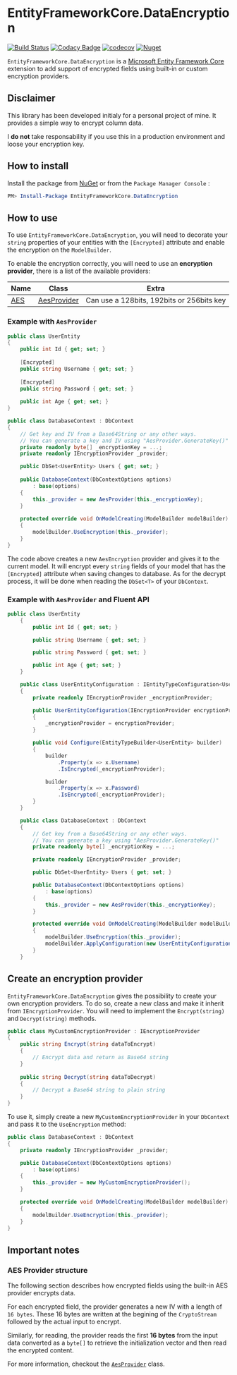 # EntityFrameworkCore.DataEncryption

[![Build Status](https://dev.azure.com/eastrall/EntityFrameworkCore.DataEncryption/_apis/build/status/EntityFrameworkCore.DataEncryption?branchName=refs%2Fpull%2F14%2Fmerge)](https://dev.azure.com/eastrall/EntityFrameworkCore.DataEncryption/_build/latest?definitionId=9&branchName=refs%2Fpull%2F14%2Fmerge)
[![Codacy Badge](https://api.codacy.com/project/badge/Grade/2bfb621fd6fc453488d022a3eec8069e)](https://www.codacy.com/app/Eastrall/EntityFrameworkCore.DataEncryption?utm_source=github.com&amp;utm_medium=referral&amp;utm_content=Eastrall/EntityFrameworkCore.DataEncryption&amp;utm_campaign=Badge_Grade)
[![codecov](https://codecov.io/gh/Eastrall/EntityFrameworkCore.DataEncryption/branch/master/graph/badge.svg)](https://codecov.io/gh/Eastrall/EntityFrameworkCore.DataEncryption)
[![Nuget](https://img.shields.io/nuget/v/EntityFrameworkCore.DataEncryption.svg)](https://www.nuget.org/packages/EntityFrameworkCore.DataEncryption)

`EntityFrameworkCore.DataEncryption` is a [Microsoft Entity Framework Core](https://github.com/aspnet/EntityFrameworkCore) extension to add support of encrypted fields using built-in or custom encryption providers.

## Disclaimer

This library has been developed initialy for a personal project of mine. It provides a simple way to encrypt column data.

I **do not** take responsability if you use this in a production environment and loose your encryption key.

## How to install

Install the package from [NuGet](https://www.nuget.org/) or from the `Package Manager Console` :
```powershell
PM> Install-Package EntityFrameworkCore.DataEncryption
```

## How to use

To use `EntityFrameworkCore.DataEncryption`, you will need to decorate your `string` properties of your entities with the `[Encrypted]` attribute and enable the encryption on the `ModelBuilder`. 

To enable the encryption correctly, you will need to use an **encryption provider**, there is a list of the available providers:

| Name | Class | Extra |
|------|-------|-------|
| [AES](https://docs.microsoft.com/en-US/dotnet/api/system.security.cryptography.aes?view=netcore-2.2) | [AesProvider](https://github.com/Eastrall/EntityFrameworkCore.DataEncryption/blob/master/src/EntityFrameworkCore.DataEncryption/Providers/AesProvider.cs) | Can use a 128bits, 192bits or 256bits key |

### Example with `AesProvider`

```csharp
public class UserEntity
{
	public int Id { get; set; }
	
	[Encrypted]
	public string Username { get; set; }
	
	[Encrypted]
	public string Password { get; set; }
	
	public int Age { get; set; }
}

public class DatabaseContext : DbContext
{
	// Get key and IV from a Base64String or any other ways.
	// You can generate a key and IV using "AesProvider.GenerateKey()"
	private readonly byte[] _encryptionKey = ...; 
	private readonly IEncryptionProvider _provider;

	public DbSet<UserEntity> Users { get; set; }
	
	public DatabaseContext(DbContextOptions options)
		: base(options)
	{
		this._provider = new AesProvider(this._encryptionKey);
	}
	
	protected override void OnModelCreating(ModelBuilder modelBuilder)
	{
		modelBuilder.UseEncryption(this._provider);
	}
}
```
The code above creates a new `AesEncryption` provider and gives it to the current model. It will encrypt every `string` fields of your model that has the `[Encrypted]` attribute when saving changes to database. As for the decrypt process, it will be done when reading the `DbSet<T>` of your `DbContext`.

### Example with `AesProvider` and Fluent API

```csharp
public class UserEntity
    {
        public int Id { get; set; }

        public string Username { get; set; }

        public string Password { get; set; }

        public int Age { get; set; }
    }

    public class UserEntityConfiguration : IEntityTypeConfiguration<UserEntity>
    {
        private readonly IEncryptionProvider _encryptionProvider;

        public UserEntityConfiguration(IEncryptionProvider encryptionProvider)
        {
            _encryptionProvider = encryptionProvider;
        }

        public void Configure(EntityTypeBuilder<UserEntity> builder)
        {
            builder
                .Property(x => x.Username)
                .IsEncrypted(_encryptionProvider);

            builder
                .Property(x => x.Password)
                .IsEncrypted(_encryptionProvider);
        }
    }

    public class DatabaseContext : DbContext
    {
        // Get key from a Base64String or any other ways.
        // You can generate a key using "AesProvider.GenerateKey()"
        private readonly byte[] _encryptionKey = ...;

        private readonly IEncryptionProvider _provider;

        public DbSet<UserEntity> Users { get; set; }

        public DatabaseContext(DbContextOptions options)
            : base(options)
        {
            this._provider = new AesProvider(this._encryptionKey);
        }

        protected override void OnModelCreating(ModelBuilder modelBuilder)
        {
            modelBuilder.UseEncryption(this._provider);
            modelBuilder.ApplyConfiguration(new UserEntityConfiguration(_provider));
        }
    }
```


## Create an encryption provider

`EntityFrameworkCore.DataEncryption` gives the possibility to create your own encryption providers. To do so, create a new class and make it inherit from `IEncryptionProvider`. You will need to implement the `Encrypt(string)` and `Decrypt(string)` methods.

```csharp
public class MyCustomEncryptionProvider : IEncryptionProvider
{
	public string Encrypt(string dataToEncrypt)
	{
		// Encrypt data and return as Base64 string
	}
	
	public string Decrypt(string dataToDecrypt)
	{
		// Decrypt a Base64 string to plain string
	}
}
```

To use it, simply create a new `MyCustomEncryptionProvider` in your `DbContext` and pass it to the `UseEncryption` method:
```csharp
public class DatabaseContext : DbContext
{
	private readonly IEncryptionProvider _provider;

	public DatabaseContext(DbContextOptions options)
		: base(options)
	{
		this._provider = new MyCustomEncryptionProvider();
	}

	protected override void OnModelCreating(ModelBuilder modelBuilder)
	{
		modelBuilder.UseEncryption(this._provider);
	}
}
```


## Important notes

### AES Provider structure

The following section describes how encrypted fields using the built-in AES provider encrypts data.

For each encrypted field, the provider generates a new IV with a length of `16 bytes`. These 16 bytes are written at the begining of the `CryptoStream` followed by the actual input to encrypt.

Similarly, for reading, the provider reads the first **16 bytes** from the input data converted as a `byte[]` to retrieve the initialization vector and then read the encrypted content.

For more information, checkout the [`AesProvider`](https://github.com/Eastrall/EntityFrameworkCore.DataEncryption/blob/master/src/EntityFrameworkCore.DataEncryption/Providers/AesProvider.cs#L58) class.
